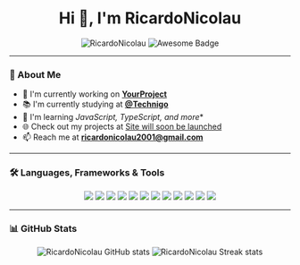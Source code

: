 <h1 align="center"> Hi 👋, I'm RicardoNicolau </h1>

<p align="center">
  <img src="https://komarev.com/ghpvc/?username=RicardoNicolau&label=Profile%20views&color=0e75b6&style=flat" alt="RicardoNicolau" />
  <img src="https://img.shields.io/badge/status-awesome-purple" alt="Awesome Badge" />
</p>

---

### 📌 About Me  
- 🎯 I'm currently working on **[YourProject](https://github.com/RicardoNicolau/YourProject)**  
- 📚 I'm currently studying at **[@Technigo](https://github.com/technigo)**  
- 🚀 I'm learning *JavaScript, TypeScript, and more**  
- 🌐 Check out my projects at [Site will soon be launched](https://github.com/RicardoNicolau)  
- 📫 Reach me at **ricardonicolau2001@gmail.com**  

---

### 🛠️ Languages, Frameworks & Tools  
<p align="center">
  <!-- Languages -->
  <img src="https://img.shields.io/badge/JavaScript-F7DF1E?style=for-the-badge&logo=javascript&logoColor=black"/>
  <img src="https://img.shields.io/badge/TypeScript-007ACC?style=for-the-badge&logo=typescript&logoColor=white"/>
  <img src="https://img.shields.io/badge/CSS-1572B6?style=for-the-badge&logo=css3&logoColor=white"/>

  <!-- Frontend -->
  <img src="https://img.shields.io/badge/React-20232A?style=for-the-badge&logo=react&logoColor=61DAFB"/>
  <img src="https://img.shields.io/badge/React%20Router-CA4245?style=for-the-badge&logo=reactrouter&logoColor=white"/>

  <!-- Backend -->
  <img src="https://img.shields.io/badge/Node.js-43853D?style=for-the-badge&logo=node.js&logoColor=white"/>
  <img src="https://img.shields.io/badge/Express.js-000000?style=for-the-badge&logo=express&logoColor=white"/>
  <img src="https://img.shields.io/badge/MongoDB-4EA94B?style=for-the-badge&logo=mongodb&logoColor=white"/>

  <!-- Accessibility -->
  <img src="https://img.shields.io/badge/Web%20Accessibility-000000?style=for-the-badge&logo=w3c&logoColor=white"/>

  <!-- Tools -->
  <img src="https://img.shields.io/badge/Git-F05032?style=for-the-badge&logo=git&logoColor=white"/>
  <img src="https://img.shields.io/badge/GitHub-181717?style=for-the-badge&logo=github&logoColor=white"/>
  <img src="https://img.shields.io/badge/VS%20Code-007ACC?style=for-the-badge&logo=visual-studio-code&logoColor=white"/>
</p>

---

### 📊 GitHub Stats  
<p align="center">
  <img src="https://github-readme-stats.vercel.app/api?username=RicardoNicolau&show_icons=true&theme=dark" alt="RicardoNicolau GitHub stats"/>
  <img src="https://github-readme-streak-stats.herokuapp.com/?user=RicardoNicolau&theme=dark" alt="RicardoNicolau Streak stats"/>
</p>
